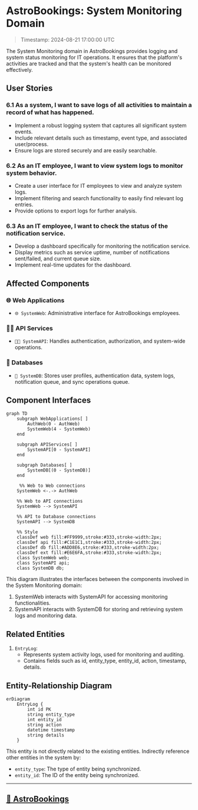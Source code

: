 # AstroBookings: System Monitoring Domain

> Timestamp: 2024-08-21 17:00:00 UTC

The System Monitoring domain in AstroBookings provides logging and system status monitoring for IT operations. It ensures that the platform's activities are tracked and that the system's health can be monitored effectively.

## User Stories

### 6.1 As a system, I want to save logs of all activities to maintain a record of what has happened.

- Implement a robust logging system that captures all significant system events.
- Include relevant details such as timestamp, event type, and associated user/process.
- Ensure logs are stored securely and are easily searchable.

### 6.2 As an IT employee, I want to view system logs to monitor system behavior.

- Create a user interface for IT employees to view and analyze system logs.
- Implement filtering and search functionality to easily find relevant log entries.
- Provide options to export logs for further analysis.

### 6.3 As an IT employee, I want to check the status of the notification service.

- Develop a dashboard specifically for monitoring the notification service.
- Display metrics such as service uptime, number of notifications sent/failed, and current queue size.
- Implement real-time updates for the dashboard.

## Affected Components

### 🌐 Web Applications

- `🌐 SystemWeb`: Administrative interface for AstroBookings employees.

### 🧑‍💼 API Services

- `🧑‍💼 SystemAPI`: Handles authentication, authorization, and system-wide operations.

### 📇 Databases

- `📇 SystemDB`: Stores user profiles, authentication data, system logs, notification queue, and sync operations queue.

## Component Interfaces

```mermaid
graph TD
    subgraph WebApplications[ ]
        AuthWeb(0 - AuthWeb)
        SystemWeb(4 - SystemWeb)
    end

    subgraph APIServices[ ]
        SystemAPI[0 - SystemAPI]
    end

    subgraph Databases[ ]
        SystemDB[(0 - SystemDB)]
    end

     %% Web to Web connections
    SystemWeb <-.-> AuthWeb

    %% Web to API connections
    SystemWeb --> SystemAPI

    %% API to Database connections
    SystemAPI --> SystemDB

    %% Style
    classDef web fill:#FF9999,stroke:#333,stroke-width:2px;
    classDef api fill:#C1E1C1,stroke:#333,stroke-width:2px;
    classDef db fill:#ADD8E6,stroke:#333,stroke-width:2px;
    classDef ext fill:#E6E6FA,stroke:#333,stroke-width:2px;
    class SystemWeb web;
    class SystemAPI api;
    class SystemDB db;
```

This diagram illustrates the interfaces between the components involved in the System Monitoring domain:

1. SystemWeb interacts with SystemAPI for accessing monitoring functionalities.
2. SystemAPI interacts with SystemDB for storing and retrieving system logs and monitoring data.

## Related Entities

1. `EntryLog`:
   - Represents system activity logs, used for monitoring and auditing.
   - Contains fields such as id, entity_type, entity_id, action, timestamp, details.

## Entity-Relationship Diagram

```mermaid
erDiagram
    EntryLog {
        int id PK
        string entity_type
        int entity_id
        string action
        datetime timestamp
        string details
    }
```

This entity is not directly related to the existing entities.
Indirectly reference other entities in the system by:

- `entity_type`: The type of entity being synchronized.
- `entity_id`: The ID of the entity being synchronized.

---

## [🚀 AstroBookings](https://github.com/AstroBookings)
